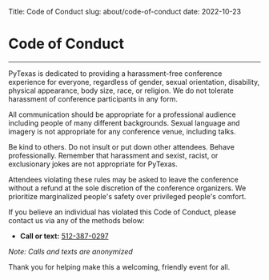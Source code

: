 Title: Code of Conduct
slug: about/code-of-conduct
date: 2022-10-23

# Code of Conduct
---

PyTexas is dedicated to providing a harassment-free conference experience for
everyone, regardless of gender, sexual orientation, disability, physical
appearance, body size, race, or religion. We do not tolerate harassment of
conference participants in any form.

All communication should be appropriate for a professional audience including
people of many different backgrounds. Sexual language and imagery is not
appropriate for any conference venue, including talks.

Be kind to others. Do not insult or put down other attendees. Behave
professionally. Remember that harassment and sexist, racist, or exclusionary
jokes are not appropriate for PyTexas.

Attendees violating these rules may be asked to leave the conference without a
refund at the sole discretion of the conference organizers. We prioritize
marginalized people's safety over privileged people's comfort.

If you believe an individual has violated this Code of Conduct, please contact
us via any of the methods below:

* **Call or text:** [512-387-0297](tel:512-387-0297)

_Note: Calls and texts are anonymized_

Thank you for helping make this a welcoming, friendly event for all.
